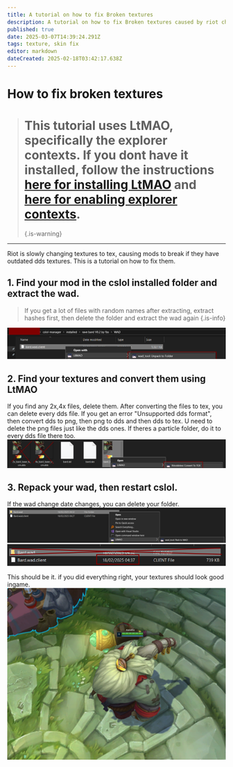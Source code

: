 ```yaml
---
title: A tutorial on how to fix Broken textures
description: A tutorial on how to fix Broken textures caused by riot changing dds to tex
published: true
date: 2025-03-07T14:39:24.291Z
tags: texture, skin fix
editor: markdown
dateCreated: 2025-02-18T03:42:17.638Z
---
```


 # How to fix broken textures

> # This tutorial uses LtMAO, specifically the explorer contexts. If you dont have it installed, follow the instructions [here for installing LtMAO](/core-guides/tools/LtMAO) and  [here for enabling explorer contexts](/core-guides/tools/LtMAO#explorer-contexts).
>{.is-warning}


---
Riot is slowly changing textures to tex, causing mods to break if they have outdated dds textures. This is a tutorial on how to fix them.

## 1. Find your mod in the cslol installed folder and extract the wad.
> If you get a lot of files with random names after extracting, extract hashes first, then delete the folder and extract the wad again
{.is-info}

![ddstexwad.png](/user-pictures/fbs/ddstexwad.png)

## 2. Find your textures and convert them using LtMAO
If you find any 2x,4x files, delete them. After converting the files to tex, you can delete every dds file. If you get an error "Unsupported dds format", then convert dds to png, then png to dds and then dds to tex. U need to delete the png files just like the dds ones. If theres a particle folder, do it to every dds file there too.
![ddstexdel.png](/user-pictures/fbs/ddstexdel.png)

## 3. Repack your wad, then restart cslol.
If the wad change date changes, you can delete your folder.
![backtowad.png](/user-pictures/fbs/backtowad.png)
![deletefolder.png](/user-pictures/fbs/deletefolder.png)

This should be it. if you did everything right, your textures should look good ingame.
![brad.png](/user-pictures/fbs/brad.png)



